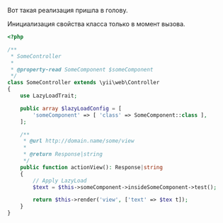 Вот такая реализация пришла в голову.

Инициализация свойства класса только в момент вызова.

```php
<?php

/**
 * SomeController
 *
 * @property-read SomeComponent $someComponent
 */
class SomeController extends \yii\web\Controller
{
    use LazyLoadTrait;

    public array $lazyLoadConfig = [
        'someComponent' => [ 'class' => SomeComponent::class ],
    ];

    /**
     * @url http://domain.name/some/view
     *
     * @return Response|string
     */
    public function actionView(): Response|string
    {
        // Apply LazyLoad
        $text = $this->someComponent->insideSomeComponent->test();

        return $this->render('view', ['text' => $tex t]);
    }
}
```
